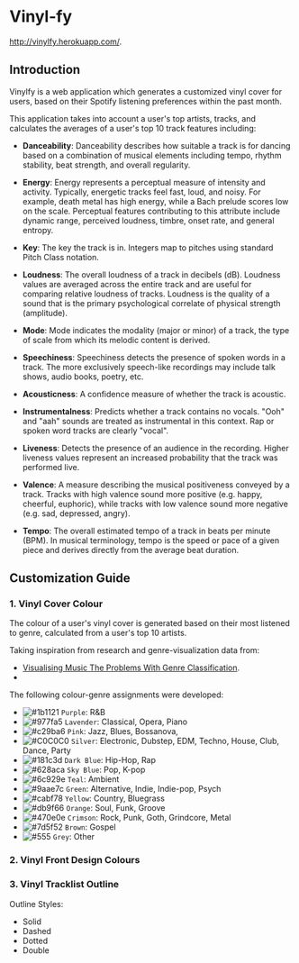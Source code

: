 # Vinyl-fy
http://vinylfy.herokuapp.com/.

## Introduction
Vinylfy is a web application which generates a customized vinyl cover for users, based on their Spotify listening preferences within the past month. 

This application takes into account a user's top artists, tracks, and calculates the averages of a user's top 10 track features including:

- **Danceability**: Danceability describes how suitable a track is for dancing based on a combination of musical elements including tempo, rhythm stability, beat strength, and overall regularity.

- **Energy**: Energy represents a perceptual measure of intensity and activity. Typically, energetic tracks feel fast, loud, and noisy. For example, death metal has high energy, while a Bach prelude scores low on the scale. Perceptual features contributing to this attribute include dynamic range, perceived loudness, timbre, onset rate, and general entropy.

- **Key**: The key the track is in. Integers map to pitches using standard Pitch Class notation.

- **Loudness**: The overall loudness of a track in decibels (dB). Loudness values are averaged across the entire track and are useful for comparing relative loudness of tracks. Loudness is the quality of a sound that is the primary psychological correlate of physical strength (amplitude).

- **Mode**: Mode indicates the modality (major or minor) of a track, the type of scale from which its melodic content is derived.

- **Speechiness**: Speechiness detects the presence of spoken words in a track. The more exclusively speech-like recordings may include talk shows, audio books, poetry, etc.

- **Acousticness**: A confidence measure of whether the track is acoustic.

- **Instrumentalness**: Predicts whether a track contains no vocals. "Ooh" and "aah" sounds are treated as instrumental in this context. Rap or spoken word tracks are clearly "vocal". 

- **Liveness**: Detects the presence of an audience in the recording. Higher liveness values represent an increased probability that the track was performed live.

- **Valence**: A measure describing the musical positiveness conveyed by a track. Tracks with high valence sound more positive (e.g. happy, cheerful, euphoric), while tracks with low valence sound more negative (e.g. sad, depressed, angry).

- **Tempo**: The overall estimated tempo of a track in beats per minute (BPM). In musical terminology, tempo is the speed or pace of a given piece and derives directly from the average beat duration.

## Customization Guide

### 1. Vinyl Cover Colour
The colour of a user's vinyl cover is generated based on their most listened to genre, calculated from a user's top 10 artists.

Taking inspiration from research and genre-visualization data from:
- [Visualising Music The Problems With Genre Classification](https://mastersofmedia.hum.uva.nl/blog/2011/04/26/visualising-music-the-problems-with-genre-classification/#:~:text=Rock%20is%20red%2C%20metal%20is,Light%20grey%20vertices%20are%20unclassified).
- 


The following colour-genre assignments were developed:
- ![#1b1121](https://placehold.co/15x15/1b1121/1b1121.png) `Purple`: R&B
- ![#977fa5](https://placehold.co/15x15/977fa5/977fa5.png) `Lavender`: Classical, Opera, Piano
- ![#c29ba6](https://placehold.co/15x15/c29ba6/c29ba6.png) `Pink`: Jazz, Blues, Bossanova, 
- ![#C0C0C0](https://placehold.co/15x15/C0C0C0/C0C0C0.png) `Silver`: Electronic, Dubstep, EDM, Techno, House, Club, Dance, Party
- ![#181c3d](https://placehold.co/15x15/181c3d/181c3d.png) `Dark Blue`: Hip-Hop, Rap
- ![#628aca](https://placehold.co/15x15/628aca/628aca.png) `Sky Blue`: Pop, K-pop 
- ![#6c929e](https://placehold.co/15x15/6c929e/6c929e.png) `Teal`: Ambient
- ![#9aae7c](https://placehold.co/15x15/9aae7c/9aae7c.png) `Green`: Alternative, Indie, Indie-pop, Psych
- ![#cabf78](https://placehold.co/15x15/cabf78/cabf78.png) `Yellow`: Country, Bluegrass
- ![#db9f66](https://placehold.co/15x15/db9f66/db9f66.png) `Orange`: Soul, Funk, Groove
- ![#470e0e](https://placehold.co/15x15/470e0e/470e0e.png) `Crimson`: Rock, Punk, Goth, Grindcore, Metal
- ![#7d5f52](https://placehold.co/15x15/7d5f52/7d5f52.png) `Brown`: Gospel
- ![#555](https://placehold.co/15x15/555/555.png) `Grey`: Other


### 2. Vinyl Front Design Colours


### 3. Vinyl Tracklist Outline

Outline Styles:
- Solid
- Dashed
- Dotted
- Double

